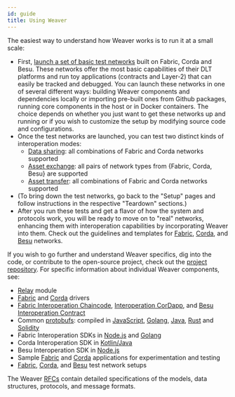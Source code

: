 ```yaml
---
id: guide
title: Using Weaver
---
```


<!--
 Copyright IBM Corp. All Rights Reserved.

 SPDX-License-Identifier: CC-BY-4.0
 -->

The easiest way to understand how Weaver works is to run it at a small scale:

- First, [launch a set of basic test networks](./test-network/overview.md) built on Fabric, Corda and Besu. These networks offer the most basic capabilities of their DLT platforms and run toy applications (contracts and Layer-2) that can easily be tracked and debugged. You can launch these networks in one of several different ways: building Weaver components and dependencies locally or importing pre-built ones from Github packages, running core components in the host or in Docker containers. The choice depends on whether you just want to get these networks up and running or if you wish to customize the setup by modifying source code and configurations.
- Once the test networks are launched, you can test two distinct kinds of interoperation modes:
    * [Data sharing](./interop/data-sharing.md): all combinations of Fabric and Corda networks supported
    * [Asset exchange](./interop/asset-exchange/overview.md): all pairs of network types from {Fabric, Corda, Besu} are supported
    * [Asset transfer](./interop/asset-transfer.md): all combinations of Fabric and Corda networks supported
- (To bring down the test networks, go back to the "Setup" pages and follow instructions in the respective "Teardown" sections.)
- After you run these tests and get a flavor of how the system and protocols work, you will be ready to move on to "real" networks, enhancing them with interoperation capabilities by incorporating Weaver into them. Check out the guidelines and templates for [Fabric](./enabling-weaver-network/fabric.md), [Corda](./enabling-weaver-network/corda.md), and [Besu](./enabling-weaver-network/besu.md) networks.

If you wish to go further and understand Weaver specifics, dig into the code, or contribute to the open-source project, check out the [project repository](https://github.com/hyperledger/cacti/weaver). For specific information about individual Weaver components, see:

- [Relay](https://github.com/hyperledger/cacti/blob/main/weaver/core/relay/README.md) module
- [Fabric](https://github.com/hyperledger/cacti/blob/main/weaver/core/drivers/fabric-driver/readme.md) and [Corda](https://github.com/hyperledger/cacti/blob/main/weaver/core/drivers/corda-driver/README.md) drivers
- [Fabric Interoperation Chaincode](https://github.com/hyperledger/cacti/blob/main/weaver/core/network/fabric-interop-cc/README.md), [Interoperation CorDapp](https://github.com/hyperledger/cacti/blob/main/weaver/core/network/corda-interop-app/README.md), and [Besu Interoperation Contract](https://github.com/hyperledger/cacti/blob/main/weaver/core/network/besu/README.md)
- Common [protobufs](https://github.com/hyperledger/cacti/tree/main/weaver/common/protos): compiled in [JavaScript](https://github.com/hyperledger/cacti/blob/main/weaver/common/protos-js/README.md), [Golang](https://github.com/hyperledger/cacti/blob/main/weaver/common/protos-go/README.md), [Java](https://github.com/hyperledger/cacti/blob/main/weaver/common/protos-java-kt/README.md), [Rust](https://github.com/hyperledger/cacti/blob/main/weaver/common/protos-rs/README.md) and [Solidity](https://github.com/hyperledger/cacti/blob/main/weaver/common/protos-sol/README.md)
- Fabric Interoperation SDKs in [Node.js](https://github.com/hyperledger/cacti/blob/main/weaver/sdks/fabric/interoperation-node-sdk/README.md) and [Golang](https://github.com/hyperledger/cacti/blob/main/weaver/sdks/fabric/go-sdk/readme.md)
- Corda Interoperation SDK in [Kotlin/Java](https://github.com/hyperledger/cacti/blob/main/weaver/sdks/corda/README.md) 
- Besu Interoperation SDK in [Node.js](https://github.com/hyperledger/cacti/blob/main/weaver/sdks/besu/interoperation-node-sdk/README.md) 
- Sample [Fabric](https://github.com/hyperledger/cacti/tree/main/weaver/samples/fabric) and [Corda](https://github.com/hyperledger/cacti/tree/main/weaver/samples/corda) applications for experimentation and testing
- [Fabric](https://github.com/hyperledger/cacti/blob/main/weaver/tests/network-setups/fabric/dev/README.md), [Corda](https://github.com/hyperledger/cacti/blob/main/weaver/tests/network-setups/corda/README.md), and [Besu](https://github.com/hyperledger/cacti/blob/main/weaver/tests/network-setups/besu/README.md) test network setups

The Weaver [RFCs](https://github.com/hyperledger/cacti/blob/main/weaver/rfcs/README.md) contain detailed specifications of the models, data structures, protocols, and message formats.
